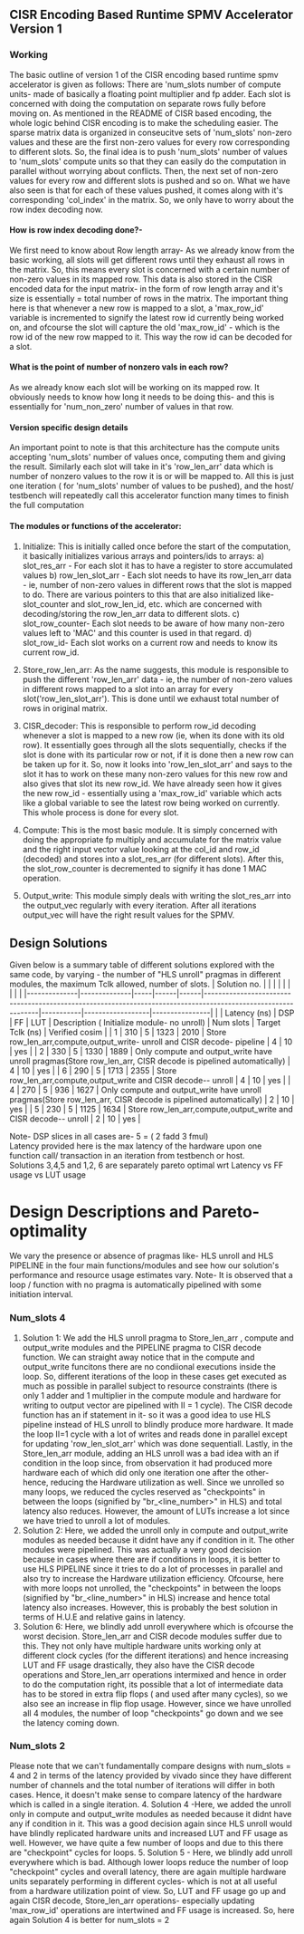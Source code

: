 ## CISR Encoding Based Runtime SPMV Accelerator Version 1
### Working
The basic outline of version 1 of the CISR encoding based runtime spmv accelerator is given as follows:
There are 'num\_slots number of compute units- made of basically a floating point multiplier and fp adder. Each slot is concerned with doing the computation on separate rows fully before moving on. As mentioned in the README of CISR based encoding, the whole logic behind CISR encoding is to make the scheduling easier. The sparse matrix data is organized in conseucitve sets of 'num\_slots' non-zero values and these are the first non-zero values for every row corresponding to different slots. So, the final idea is to push 'num\_slots' number of values to 'num\_slots' compute units so that they can easily do the computation in parallel without worrying about conflicts. Then, the next set of non-zero values for every row and different slots is pushed and so on. What we have also seen is that for each of these values pushed, it comes along with it's corresponding 'col\_index' in the matrix. So, we only have to worry about the row index decoding now. 
#### How is row index decoding done?-
We first need to know about Row length array- As we already know from the basic working, all slots will get different rows until they exhaust all rows in the matrix. So, this means every slot is concerned with a certain number of non-zero values in its mapped row. This data is also stored in the CISR encoded data for the input matrix- in the form of row length array and it's size is essentially = total number of rows in the matrix. The important thing here is that whenever a new row is mapped to a slot, a 'max\_row\_id' variable is incremented to signify the latest row id currently being worked on, and ofcourse the slot will capture the old 'max\_row\_id' - which is the row id of the new row mapped to it. This way the row id can be decoded for a slot. 
#### What is the point of number of nonzero vals in each row?
As we already know each slot will be working on its mapped row. It obviously needs to know how long it needs to be doing this- and this is essentially for 'num\_non\_zero' number of values in that row.

#### Version specific design details 
An important point to note is that this architecture has the compute units accepting 'num\_slots' number of values once, computing them and giving the result. Similarly each slot will take in it's 'row\_len\_arr' data which is number of nonzero values to the row it is or will be mapped to. All this is just one iteration ( for 'num\_slots' number of values to be pushed), and the host/ testbench will repeatedly call this accelerator function many times to finish the full computation

#### The modules or functions of the accelerator:
1. Initialize:  This is initially called once before the start of the computation, it basically initializes various arrays and pointers/ids to arrays:
a) slot\_res\_arr - For each slot it has to have a register to store accumulated values
b) row\_len\_slot\_arr - Each slot needs to have its row\_len\_arr data - ie, number of non-zero values in different rows that the slot is mapped to do. There are various pointers to this that are also initialized like- slot\_counter and slot\_row\_len\_id, etc. which are concerned with decoding/storing the row\_len\_arr data to different slots.
c) slot\_row\_counter- Each slot needs to be aware of how many non-zero values left to 'MAC' and this counter is used in that regard.
d) slot\_row\_id- Each slot works on a current row and needs to know its current row\_id.

2. Store\_row\_len\_arr:  As the name suggests, this module is responsible to push the different 'row\_len\_arr' data - ie, the number of non-zero values in different rows mapped to a slot into an array for every slot('row\_len\_slot\_arr'). This is done until we exhaust total number of rows in original matrix.

3.  CISR\_decoder: This is responsible to perform row\_id decoding whenever a slot is mapped to a new row (ie, when its done with its old row). It essentially goes through all the slots sequentially, checks if the slot is done with its particular row or not, if it is done then a new row can be taken up for it. So, now it looks into 'row\_len\_slot\_arr' and says to the slot it has to work on these many non-zero values for this new row and also gives that slot its new row\_id. We have already seen how it gives the new row\_id - essentially using a 'max\_row\_id' variable which acts like a global variable to see the latest row being worked on currently. This whole process is done for every slot.

4. Compute: This is the most basic module. It is simply concerned with doing the appropriate fp multiply and accumulate for the matrix value and the right input vector value looking at the col\_id and row\_id (decoded) and stores into a slot\_res\_arr (for different slots). After this, the  slot\_row\_counter is decremented to signify it has done 1 MAC operation.

5. Output\_write: This module simply deals with writing the slot\_res\_arr into the output\_vec regularly with every iteration. After all iterations output\_vec will have the right result values for the SPMV.
 

## Design Solutions
Given below is a summary table of different solutions explored with the same code, by varying - the number of "HLS unroll" pragmas in different modules, the maximum Tclk allowed, number of slots.
| Solution no. |              |     |      |      |                                                                                                              |           |                  |                |
|--------------|--------------|-----|------|------|--------------------------------------------------------------------------------------------------------------|-----------|------------------|----------------|
|              | Latency (ns) | DSP | FF   | LUT  | Description ( Initialize module- no unroll)                                                                  | Num slots | Target Tclk (ns) | Verified cosim |
| 1            | 310          | 5   | 1323 | 2010 | Store row_len_arr,compute,output_write- unroll and CISR decode- pipeline                                     | 4         | 10               | yes            |
| 2            | 330          | 5   | 1330 | 1889 | Only compute and output_write have unroll pragmas(Store row_len_arr, CISR decode is pipelined automatically) | 4         | 10               | yes            |
| 6            | 290          | 5   | 1713 | 2355 | Store row_len_arr,compute,output_write  and CISR decode-- unroll                                             | 4         | 10               | yes            |
| 4            | 270          | 5   | 936  | 1627 | Only compute and output_write have unroll pragmas(Store row_len_arr, CISR decode is pipelined automatically) | 2         | 10               | yes            |
| 5            | 230          | 5   | 1125 | 1634 | Store row_len_arr,compute,output_write  and CISR decode-- unroll                                             | 2         | 10               | yes            |

Note- DSP slices in all cases are- 5 = ( 2 fadd 3 fmul)\
Latency provided here is the max latency of the hardware upon one function call/ transaction in an iteration from testbench or host.\
Solutions 3,4,5 and 1,2, 6 are separately pareto optimal wrt Latency vs FF usage vs LUT usage
# Design Descriptions and Pareto-optimality
We vary the presence or absence of pragmas like- HLS unroll and HLS PIPELINE in the four main functions/modules and see how our solution's performance and resource usage estimates vary. 
Note- It is observed that a loop / function with no pragma is automatically pipelined with some initiation interval.
### Num_slots 4
1. Solution 1: We add the HLS unroll pragma to Store\_len\_arr , compute and output\_write modules and the PIPELINE pragma to CISR decode function. We can straight away notice that in the compute and output\_write funcitons there are no condiional executions inside the loop. So, different iterations of the loop in these cases get executed as much as possible in parallel subject to resource constraints (there is only 1 adder and 1 multiplier in the compute module and hardware for writing to output vector are pipelined with II = 1 cycle). The CISR decode function has an if statement in it- so it was a good idea to use HLS pipeline instead of HLS unroll to blindly produce more hardware. It made the loop II=1 cycle with a lot of writes and reads done in parallel except for updating 'row\_len_slot\_arr' which was done sequentiall.  Lastly, in the   Store\_len\_arr module, adding an HLS unroll was a bad idea with an if condition in the loop since, from observation it had produced more hardware each of which did only one iteration one after the other- hence, reducing the Hardware utilization as well. Since we unrolled so many loops, we reduced the cycles reserved as "checkpoints" in between the loops (signified by "br\_<line\_number>" in HLS) and total latency also reduces. However, the amount of LUTs increase a lot since we have tried to unroll a lot of modules.
2. Solution 2: Here, we added the unroll only in compute and output\_write modules as needed because it didnt have any if condition in it. The other modules were pipelined. This was actually a very good decision because in cases where there are if conditions in loops, it is better to use HLS PIPELINE since it tries to do a lot of processes in parallel and also try to increase the Hardware utilization efficiency. Ofcourse, here with more loops not unrolled, the "checkpoints" in between the loops (signified by "br\_<line\_number>" in HLS) increase and hence total latency also increases. However, this is probably the best solution in terms of H.U.E and relative gains in latency.
3. Solution 6: Here, we blindly add unroll everywhere which is ofcourse the worst decision. Store\_len\_arr and CISR decode modules suffer due to this. They not only have multiple hardware units working only at different clock cycles (for the different iterations) and hence increasing LUT and FF usage drastically, they also have the CISR decode operations and Store\_len\_arr operations intermixed and hence in order to do the computation right, its possible that a lot of intermediate data has to be stored in extra flip flops ( and used after many cycles), so we also see an increase in flip flop usage. However, since we have unrolled all 4 modules, the number of loop "checkpoints" go down and we see the latency coming down. 
### Num_slots 2
Please note that we can't fundamentally compare designs with num\_slots = 4 and 2 in terms of the latency provided by vivado since they have different number of channels and the total number of iterations will differ in both cases. Hence, it doesn't make sense to compare latency of the hardware which is called in a single iteration.
4. Solution 4 -Here, we added the unroll only in compute and output\_write modules as needed because it didnt have any if condition in it. This was a good decision again since HLS unroll would have blindly replicated hardware units and increased LUT and FF usage as well. However, we have quite a few number of loops and due to this there are "checkpoint" cycles for loops.
5. Solution 5 - Here, we blindly add unroll everywhere which is bad. Although lower loops reduce the number of loop "checkpoint" cycles and overall latency, there are again multiple hardware units separately performing in different cycles- which is not at all useful from a hardware utilization point of view. So, LUT and FF usage go up and again CISR decode, Store\_len\_arr operations- especially updating 'max\_row\_id' operations are intertwined and FF usage is increased.
So, here again Solution 4 is better for num\_slots = 2


